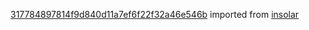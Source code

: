 [317784897814f9d840d11a7ef6f22f32a46e546b](https://github.com/insolar/insolar/commit/317784897814f9d840d11a7ef6f22f32a46e546b) imported from [insolar](https://github.com/insolar/insolar)
